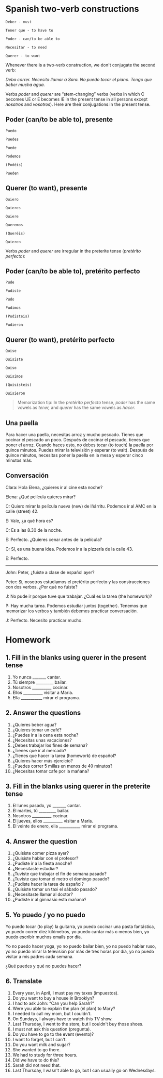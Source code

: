 # Spanish two-verb constructions

    Deber - must

    Tener que - to have to

    Poder - can/to be able to

    Necesitar - to need

    Querer - to want

Whenever there is a two-verb construction, we don't conjugate the second verb:

*Debo correr. Necesito llamar a Sara. No puedo tocar el piano. Tengo que beber mucha agua.*

Verbs *poder* and *querer* are “stem-changing” verbs (verbs in which O becomes UE or E becomes IE
in the present tense in all persons except *nosotros* and *vosotros*). 
Here are their conjugations in the present tense.

## Poder (can/to be able to), presente

    Puedo

    Puedes

    Puede

    Podemos

    (Podéis)

    Pueden

## Querer (to want), presente

    Quiero

    Quieres

    Quiere

    Queremos

    (Queréis)

    Quieren

Verbs *poder* and *querer* are irregular in the preterite tense (*pretérito perfecto*):

## Poder (can/to be able to), pretérito perfecto

    Pude

    Pudiste

    Pudo

    Pudimos

    (Pudisteis)

    Pudieron

## Querer (to want), pretérito perfecto

    Quise

    Quisiste

    Quiso

    Quisimos

    (Quisisteis)

    Quisieron

> Memorization tip: In the *pretérito perfecto* tense, *poder* has the same vowels as *tener,* and *querer* has 
the same vowels as *hacer*.

## Una paella 

Para hacer una paella, necesitas arroz y mucho pescado. Tienes que cocinar el pescado un poco. 
Después de cocinar el pescado, tienes que poner el arroz. Cuando haces esto, no debes tocar (to touch) 
la paella por quince minutos. Puedes mirar la televisión y esperar (to wait). Después de quince minutos, 
necesitas poner la paella en la mesa y esperar cinco minutos más. 

## Conversación

Clara: Hola Elena, ¿quieres ir al cine esta noche?

Elena: ¿Qué película quieres mirar?

C: Quiero mirar la película nueva (new) de Iñárritu. Podemos ir al AMC en la calle (street) 42.

E: Vale, ¿a qué hora es?

C: Es a las 8.30 de la noche.

E: Perfecto. ¿Quieres cenar antes de la película?

C: Sí, es una buena idea. Podemos ir a la pizzería de la calle 43.

E: Perfecto.

****

John: Peter, ¿fuiste a clase de español ayer?

Peter: Sí, nosotros estudiamos el pretérito perfecto y las construcciones con dos verbos. ¿Por qué no fuiste?

J: No pude ir porque tuve que trabajar. ¿Cuál es la tarea (the homework)?

P: Hay mucha tarea. Podemos estudiar juntos (together). Tenemos que memorizar los verbos y también 
debemos practicar conversación.

J: Perfecto. Necesito practicar mucho.

# Homework

## 1. Fill in the blanks using querer in the present tense

1. Yo nunca _______ cantar.
2. Tú siempre _________ bailar.
3. Nosotros __________ cocinar.
4. Ellos __________ visitar a Maria.
5. Ella ___________ mirar el programa.

## 2. Answer the questions

1. ¿Quieres beber agua?
2. ¿Quieres tomar un café?
3. ¿Puedes ir a la cena esta noche?
4. ¿Necesitas unas vacaciones?
5. ¿Debes trabajar los fines de semana?
6. ¿Tienes que ir al mercado?
7. ¿Tienes que hacer la tarea (homework) de español?
8. ¿Quieres hacer más ejercicio?
9. ¿Puedes correr 5 millas en menos de 40 minutos?
10. ¿Necesitas tomar cafe por la mañana?

## 3. Fill in the blanks using querer in the preterite tense

1. El lunes pasado, yo _______ cantar.
2. El martes, tú _________ bailar.
3. Nosotros __________ cocinar.
4. El jueves, ellos __________ visitar a Maria.
5. El veinte de enero, ella ___________ mirar el programa.

## 4. Answer the question

1. ¿Quisiste comer pizza ayer?
2. ¿Quisiste hablar con el profesor?
3. ¿Pudiste ir a la fiesta anoche?
4. ¿Necesitaste estudiar?
5. ¿Tuviste que trabajar el fin de semana pasado?
6. ¿Tuviste que tomar el metro el domingo pasado?
7. ¿Pudiste hacer la tarea de español?
8. ¿Quisiste tomar un taxi el sábado pasado?
9. ¿Necesitaste llamar al doctor?
10. ¿Pudiste ir al gimnasio esta mañana?

## 5. Yo puedo / yo no puedo

Yo puedo tocar (to play) la guitarra, yo puedo cocinar una pasta fantástica, yo puedo correr diez kilómetros, 
yo puedo cantar más o menos bien, yo puedo escribir muchos emails por día.

Yo no puedo hacer yoga, yo no puedo bailar bien, yo no puedo hablar ruso, yo no puedo mirar la televisión por 
más de tres horas por día, yo no puedo visitar a mis padres cada semana.

¿Qué puedes y qué no puedes hacer?

## 6. Translate

1. Every year, in April, I must pay my taxes (impuestos).
2. Do you want to buy a house in Brooklyn?
3. I had to ask John: “Can you help Sarah?”
4. Were you able to explain the plan (el plan) to Mary?
5. I needed to call my mom, but I couldn't.
6. On Sundays, I always have to watch this TV show.
7. Last Thursday, I went to the store, but I couldn't buy those shoes.
8. I must not ask this question (pregunta).
9. Do you have to go to the event (evento)?
10. I want to forget, but I can't.
11. Do you want milk and sugar?
12. She wanted to go there.
13. We had to study for three hours.
14. Did we have to do this?
15. Sarah did not need that.
16. Last Thursday, I wasn't able to go, but I can usually go on Wednesdays.